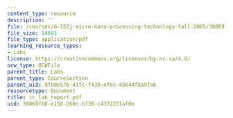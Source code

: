 ```yaml
---
content_type: resource
description: ''
file: /courses/6-152j-micro-nano-processing-technology-fall-2005/38069fb0e156260cb730c4372271af0e_ic_lab_report.pdf
file_size: 14691
file_type: application/pdf
learning_resource_types:
- Labs
license: https://creativecommons.org/licenses/by-nc-sa/4.0/
ocw_type: OCWFile
parent_title: Labs
parent_type: CourseSection
parent_uid: 9fb8e576-41fc-f439-ef0c-45644f8a9fab
resourcetype: Document
title: ic_lab_report.pdf
uid: 38069fb0-e156-260c-b730-c4372271af0e
---
```

